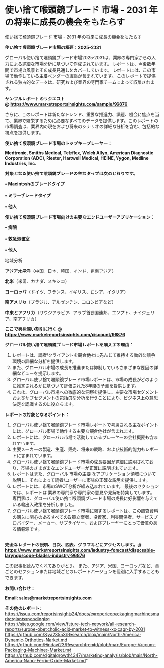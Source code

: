 # 使い捨て喉頭鏡ブレード 市場 - 2031 年の将来に成長の機会をもたらす
使い捨て喉頭鏡ブレード 市場 - 2031 年の将来に成長の機会をもたらす

<strong><b>使い捨て喉頭鏡ブレード市場の概要：2025-2031</b></strong>

グローバル使い捨て喉頭鏡ブレード市場2025-2031は、業界の専門家からの入力による詳細な市場分析に基づいて作成されています。 レポートは、今後数年間で市場の風景とその成長見通しをカバーしています。 レポートには、この市場で動作している主要ベンダーの議論が含まれています。 このレポートで提供される独占的なデータは、研究および業界の専門家チームによって収集されます。

<strong>サンプルレポートのリクエスト @ <a href=https://www.marketreportsinsights.com/sample/96876>https://www.marketreportsinsights.com/sample/96876</a></strong>

さらに、このレポートは新たなトレンド、重要な推進力、課題、機会に焦点を当て、業界で繁栄するために必要なすべてのデータを提供します。このレポートの市場調査は、業界内の現在および将来のシナリオの詳細な分析を含む、包括的な視点を提供します。

<strong>使い捨て喉頭鏡ブレード市場のトップキープレーヤー：</strong>

<strong>Medtronic, Smiths Medical, Teleflex, Welch Allyn, American Diagnostic Corporation (ADC), Riester, Hartwell Medical, HEINE, Vygon, Medline Industries, Inc.</strong>

<strong><b>対象となる使い捨て喉頭鏡ブレードの主なタイプは次のとおりです。</b></strong>

<strong>• Macintoshのブレードタイプ<br><br>• ミラーブレードタイプ<br><br>• 他人</strong>

<strong><b>使い捨て喉頭鏡ブレード市場向けの主要なエンドユーザーアプリケーション：</b></strong>

<strong>• 病院<br><br>• 救急処置室<br><br>• 他人</strong>

 地域分析

<strong><b>アジア太平洋</b></strong>（中国、日本、韓国、インド、東南アジア）

<strong><b>北米</b></strong>（米国、カナダ、メキシコ）

<strong><b>ヨーロッパ</b></strong>（ドイツ、フランス、イギリス、ロシア、イタリア）

<strong><b>南アメリカ</b></strong>（ブラジル、アルゼンチン、コロンビアなど）

<strong><b>中東とアフリカ</b></strong>（サウジアラビア、アラブ首長国連邦、エジプト、ナイジェリア、南アフリカ）

<strong>ここで興味深い割引に行く @ <a href=https://www.marketreportsinsights.com/discount/96876>https://www.marketreportsinsights.com/discount/96876</a></strong>

<strong><b>グローバル使い捨て喉頭鏡ブレード市場レポートを購入する理由：</b></strong>
<ol>
  <li>レポートは、読者/クライアントを競合他社に先んじて維持する動的な競争環境の詳細な分析を提供します。</li>
  <li>また、グローバル市場の成長を推進または抑制しているさまざまな要因の詳細なビューを提示します。</li>
  <li>グローバル使い捨て喉頭鏡ブレード市場レポートは、市場の成長がどのように推定されるかに基づいて評価された8年間の予測を提供します。</li>
  <li>これは、グローバル市場への徹底的な洞察を提供し、主要な市場セグメントおよびサブセグメントの包括的な分析を行うことにより、ビジネス上の意思決定を認識するのに役立ちます。</li>
</ol>
<strong><b>レポートの対象となるポイント：</b></strong>
<ol>
  <li>グローバル使い捨て喉頭鏡ブレード市場レポートで考慮される主なポイントには、グローバル市場で動作する主要な競合他社が含まれます。</li>
  <li>レポートには、グローバル市場で活動しているプレーヤーの会社概要も含まれています。</li>
  <li>主要メーカーの製造、生産、販売、将来の戦略、および技術的能力もレポートに含まれています。</li>
  <li>グローバル使い捨て喉頭鏡ブレード市場の成長要因が詳細に説明されており、市場のさまざまなエンドユーザーが正確に説明されています。</li>
  <li>レポートはまた、グローバル 市場の主要 なアプリケーション領域について説明し、それによって読者/ユーザーに市場の正確な説明を提供します。</li>
  <li>レポートには、市場のSWOT分析が組み込まれています。 最後のセクションでは、レポートは 業界の専門家や専門家の意見や見解を特集しています。 専門家は、グローバル使い捨て喉頭鏡ブレード市場の成長に好影響を与えている輸出入政策を分析しました。</li>
  <li>グローバル使い捨て喉頭鏡ブレード市場に関するレポートは、この調査資料の購入に関心のあるすべての政策立案者、投資家、利害関係者、サービスプロバイダー、メーカー、サプライヤー、およびプレーヤーにとって価値のある情報源です。</li>
</ol><br>
<strong>完全なレポートの説明、目次、図表、グラフなどにアクセスします。@ <a href=https://www.marketreportsinsights.com/industry-forecast/disposable-laryngoscope-blades-industry-96876>https://www.marketreportsinsights.com/industry-forecast/disposable-laryngoscope-blades-industry-96876</a></strong>

この記事を読んでくれてありがとう。 また、アジア、米国、ヨーロッパなど、章ごとのセクションまたは地域ごとのレポートバージョンを個別に入手することもできます。

<strong><b>お問い合わせ：</b></strong>

<strong>Email: </strong><a href=mailto:sales@marketreportsinsights.com><strong>sales@marketreportsinsights.com</strong></a>

<strong>その他のレポート:</strong>
<br>
<a href=https://issuu.com/reportsinsights24/docs/europericepackagingmachinesmarketgiantsspendingisg>https://issuu.com/reportsinsights24/docs/europericepackagingmachinesmarketgiantsspendingisg</a>
<br>
<a href=https://sites.google.com/view/future-tech-network/all-research-reports/europe-obeticholic-acid-market-to-witness-xx-cagr-by-2031>https://sites.google.com/view/future-tech-network/all-research-reports/europe-obeticholic-acid-market-to-witness-xx-cagr-by-2031</a>
<br>
<a href=https://github.com/Siya23553/Research/blob/main/North-America-Dynamic-Orthotics-Market.md>https://github.com/Siya23553/Research/blob/main/North-America-Dynamic-Orthotics-Market.md</a>
<br>
<a href=https://github.com/Hindavi23/Researchtrendd/blob/main/Europe-Vaccum-Packaging-Machines-Market.md>https://github.com/Hindavi23/Researchtrendd/blob/main/Europe-Vaccum-Packaging-Machines-Market.md</a>
<br>
<a href=https://github.com/digitalgrowth4347/marketing-analysis/blob/main/North-America-Nano-Ferric-Oxide-Market.md>https://github.com/digitalgrowth4347/marketing-analysis/blob/main/North-America-Nano-Ferric-Oxide-Market.md</a>"
